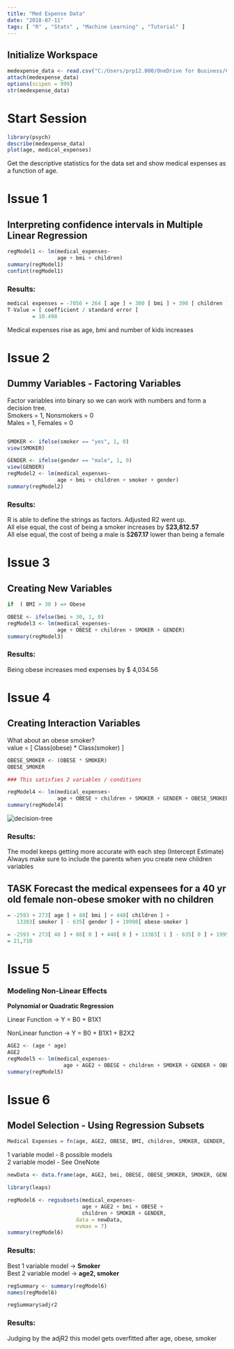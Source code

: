 ```yaml
---
title: "Med Expense Data"
date: "2018-07-11"
tags: [ "R" , "Stats" , "Machine Learning" , "Tutorial" ]
---
```


## Initialize Workspace

```r
medexpense_data <- read.csv("C:/Users/prp12.000/OneDrive for Business/Courses/BIA-6309-Stats-And-Machine-Learning/csv/medexpense_data.csv")
attach(medexpense_data)
options(scipen = 999)
str(medexpense_data)
```

# Start Session

```r
library(psych)
describe(medexpense_data)
plot(age, medical_expenses)
```

Get the descriptive statistics for the data set and show medical expenses as a function of age.

# Issue 1
## Interpreting confidence intervals in Multiple Linear Regression

```r
regModel1 <- lm(medical_expenses~
                age + bmi + children)
summary(regModel1)
confint(regModel1)
```

### Results:

```r
medical expenses = -7056 + 264 [ age ] + 300 [ bmi ] + 390 [ children ]  
T-Value = [ coefficient / standard error ]
        = 10.498  
```

Medical expenses rise as age, bmi and number of kids increases  

# Issue 2 
## Dummy Variables - Factoring Variables

Factor variables into binary so we can work with numbers and form a decision tree.  
Smokers = 1, Nonsmokers = 0  
Males = 1, Females = 0

```r

SMOKER <- ifelse(smoker == "yes", 1, 0)
view(SMOKER)

GENDER <- ifelse(gender == "male", 1, 0)
view(GENDER)
regModel2 <- lm(medical_expenses~
                age + bmi + children + smoker + gender)
summary(regModel2)
```

### Results:

R is able to define the strings as factors. Adjusted R2 went up.  
All else equal, the cost of being a smoker increases by $**23,812.57**  
All else equal, the cost of being a male is $**267.17** lower than being a female


# Issue 3 
## Creating New Variables

```r
if  ( BMI > 30 ) => Obese

OBESE <- ifelse(bmi > 30, 1, 0)
regModel3 <- lm(medical_expenses~
                age + OBESE + children + SMOKER + GENDER)
summary(regModel3)
```

### Results:

Being obese increases med expenses by $ 4,034.56

# Issue 4 
## Creating Interaction Variables
 What about an obese smoker?  
 value = [ Class(obese) * Class(smoker) ]  

```r
OBESE_SMOKER <- (OBESE * SMOKER)
OBESE_SMOKER

### This satisfies 2 variables / conditions

regModel4 <- lm(medical_expenses~
                age + OBESE + children + SMOKER + GENDER + OBESE_SMOKER)
summary(regModel4)
```

<img src="https://prp1277.github.io/static/smoker-decision-tree-ed9e675408f598b1eca9da3f7babc75d.png" alt="decision-tree">

### Results:
The model keeps getting more accurate with each step (Intercept Estimate)
Always make sure to include the parents when you create new children variables

## TASK Forecast the medical expensees for a 40 yr old female non-obese smoker with no children

```r
= -2593 + 273[ age ] + 88[ bmi ] + 448[ children ] +
   13383[ smoker ] - 635[ gender ] + 19998[ obese-smoker ]

= -2593 + 273[ 40 ] + 88[ 0 ] + 448[ 0 ] + 13383[ 1 ] - 635[ 0 ] + 19998[ 0 * 1 ] 
= 21,710
```

# Issue 5 
### Modeling Non-Linear Effects

**Polynomial or Quadratic Regression**

Linear Function -> Y = B0 + B1X1

NonLinear function -> Y = B0 + B1X1 + B2X2

```r
AGE2 <- (age * age)
AGE2
regModel5 <- lm(medical_expenses~
                  age + AGE2 + OBESE + children + SMOKER + GENDER + OBESE_SMOKER)
summary(regModel5)
```

# Issue 6 
## Model Selection - Using Regression Subsets

```r
Medical Expenses = fn(age, AGE2, OBESE, BMI, children, SMOKER, GENDER, OBESE_SMOKER)
```

1 variable model - 8 possible models  
2 variable model - See OneNote

```r
newData <- data.frame(age, AGE2, bmi, OBESE, OBESE_SMOKER, SMOKER, GENDER, children)

library(leaps)

regModel6 <- regsubsets(medical_expenses~
                        age + AGE2 + bmi + OBESE +
                        children + SMOKER + GENDER,
                      data = newData,
                      nvmax = 7)
summary(regModel6)
```

### Results:
 Best 1 variable model -> **Smoker**  
 Best 2 variable model -> **age2, smoker**

```r
regSummary <- summary(regModel6)
names(regModel6)

regSummary$adjr2
```

### Results:
 Judging by the adjR2 this model gets overfitted after age, obese, smoker
